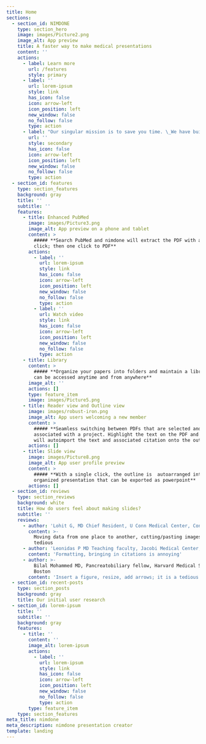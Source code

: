 ```yaml
---
title: Home
sections:
  - section_id: NIMDONE
    type: section_hero
    image: images/Picture2.png
    image_alt: App preview
    title: A faster way to make medical presentations
    content: ''
    actions:
      - label: Learn more
        url: /features
        style: primary
      - label: ''
        url: lorem-ipsum
        style: link
        has_icon: false
        icon: arrow-left
        icon_position: left
        new_window: false
        no_follow: false
        type: action
      - label: "Our singular mission is to save you time. \_We have built a slide assistant for you so you can focus more on the 'talk'!"
        url: ''
        style: secondary
        has_icon: false
        icon: arrow-left
        icon_position: left
        new_window: false
        no_follow: false
        type: action
  - section_id: features
    type: section_features
    background: gray
    title: ''
    subtitle: ''
    features:
      - title: Enhanced PubMed
        image: images/Picture3.png
        image_alt: App preview on a phone and tablet
        content: >
          ##### **Search PubMed and nimdone will extract the PDF with a single
          click; then one click to PDF**
        actions:
          - label: ''
            url: lorem-ipsum
            style: link
            has_icon: false
            icon: arrow-left
            icon_position: left
            new_window: false
            no_follow: false
            type: action
          - label: ''
            url: Watch video
            style: link
            has_icon: false
            icon: arrow-left
            icon_position: left
            new_window: false
            no_follow: false
            type: action
      - title: Library
        content: >
          ##### **Organize your papers into folders and maintain a library that
          can be accessed anytime and from anywhere**
        image_alt: ''
        actions: []
        type: feature_item
        image: images/Picture5.png
      - title: Reader view and Outline view
        image: images/robust-iron.png
        image_alt: App users welcoming a new member
        content: >
          ##### **Seamless switching between PDFs that are selected and
          associated with a project. Highlight the text on the PDF and nimdone
          will autoimport the text and associated citation onto the outline**
        actions: []
      - title: Slide view
        image: images/Picture8.png
        image_alt: App user profile preview
        content: >
          ##### **With a single click, the outline is  autoarranged into an
          organized presentation that can be exported as powerpoint**
        actions: []
  - section_id: reviews
    type: section_reviews
    background: white
    title: How do users feel about making slides?
    subtitle: ''
    reviews:
      - author: 'Lohit G, MD Chief Resident, U Conn Medical Center, Connecticut'
        content: >-
          Moving data from one place to another, cutting/pasting images is very
          tedious
      - author: 'Leonidas P MD Teaching faculty, Jacobi Medical Center, New York'
        content: 'Formatting, bringing in citations is annoying'
      - author: >-
          Bilal Mohammed MD, Pancreatobiliary fellow, Harvard Medical School,
          Boston
        content: 'Insert a figure, resize, add arrows; it is a tedious process'
  - section_id: recent-posts
    type: section_posts
    background: gray
    title: Our initial user research
  - section_id: lorem-ipsum
    title: ''
    subtitle: ''
    background: gray
    features:
      - title: ''
        content: ''
        image_alt: lorem-ipsum
        actions:
          - label: ''
            url: lorem-ipsum
            style: link
            has_icon: false
            icon: arrow-left
            icon_position: left
            new_window: false
            no_follow: false
            type: action
        type: feature_item
    type: section_features
meta_title: nimdone
meta_description: nimdone presentation creator
template: landing
---
```

